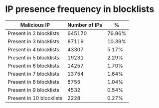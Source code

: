 # IP presence frequency in blocklists
| Malicious IP | Number of IPs | % |
|----|----|----|
| Present in 2 blocklists | 645170 | 76.96% |
| Present in 3 blocklists | 87119 | 10.39% |
| Present in 4 blocklists | 43307 | 5.17% |
| Present in 5 blocklists | 19231 | 2.29% |
| Present in 6 blocklists | 14257 | 1.70% |
| Present in 7 blocklists | 13754 | 1.64% |
| Present in 8 blocklists | 8755 | 1.04% |
| Present in 9 blocklists | 4532 | 0.54% |
| Present in 10 blocklists | 2228 | 0.27% |
